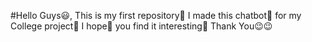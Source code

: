 #Hello Guys😃, This is my first repository🎫
I made this chatbot🤖 for my College project📓
I hope🙇‍ you find it interesting🥰
Thank You😉😉
